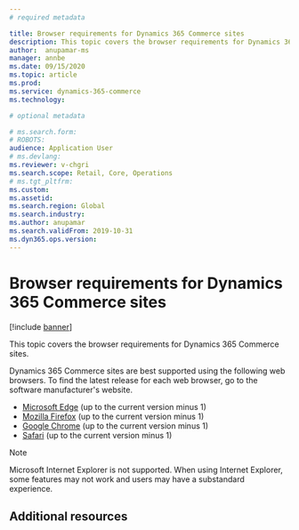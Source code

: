 ```yaml
---
# required metadata

title: Browser requirements for Dynamics 365 Commerce sites
description: This topic covers the browser requirements for Dynamics 365 Commerce sites 
author:  anupamar-ms
manager: annbe
ms.date: 09/15/2020
ms.topic: article
ms.prod: 
ms.service: dynamics-365-commerce
ms.technology: 

# optional metadata

# ms.search.form: 
# ROBOTS: 
audience: Application User
# ms.devlang: 
ms.reviewer: v-chgri
ms.search.scope: Retail, Core, Operations
# ms.tgt_pltfrm: 
ms.custom: 
ms.assetid: 
ms.search.region: Global
ms.search.industry: 
ms.author: anupamar
ms.search.validFrom: 2019-10-31
ms.dyn365.ops.version: 
---
```


# Browser requirements for Dynamics 365 Commerce sites

[!include [banner](includes/banner.md)]

This topic covers the browser requirements for Dynamics 365 Commerce sites.

Dynamics 365 Commerce sites are best supported using the following web browsers. To find the latest release for each web browser, go to the software manufacturer's website.

- [Microsoft Edge](https://www.microsoft.com/edge) (up to the current version minus 1)
- [Mozilla Firefox](https://www.mozilla.org/firefox/new) (up to the current version minus 1)
- [Google Chrome](https://www.google.com/chrome) (up to the current version minus 1)
- [Safari](https://support.apple.com/downloads/safari) (up to the current version minus 1)

> [!NOTE]
> Microsoft Internet Explorer is not supported. When using Internet Explorer, some features may not work and users may have a substandard experience.

## Additional resources





